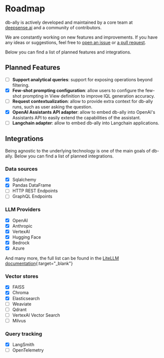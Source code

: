 # Roadmap

db-ally is actively developed and maintained by a core team at [deepsense.ai](https://deepsense.ai) and a community of contributors.

We are constantly working on new features and improvements.
If you have any ideas or suggestions, feel free to [open an issue](https://github.com/deepsense-ai/db-ally/issues) or [a pull request](https://github.com/deepsense-ai/db-ally/pulls).

Below you can find a list of planned features and integrations.

## Planned Features

- [ ] **Support analytical queries**: support for exposing operations beyond filtering.
- [x] **Few-shot prompting configuration**: allow users to configure the few-shot prompting in View definition to
    improve IQL generation accuracy.
- [ ] **Request contextualization**: allow to provide extra context for db-ally runs, such as user asking the question.
- [X] **OpenAI Assistants API adapter**: allow to embed db-ally into OpenAI's Assistants API to easily extend the
    capabilities of the assistant.
- [ ] **Langchain adapter**: allow to embed db-ally into Langchain applications.

## Integrations

Being agnostic to the underlying technology is one of the main goals of db-ally.
Below you can find a list of planned integrations.

### Data sources

- [x] Sqlalchemy
- [x] Pandas DataFrame
- [ ] HTTP REST Endpoints
- [ ] GraphQL Endpoints

### LLM Providers

- [x] OpenAI
- [x] Anthropic
- [x] VertexAI
- [x] Hugging Face
- [x] Bedrock
- [x] Azure

And many more, the full list can be found in the [LiteLLM documentation](https://github.com/BerriAI/litellm?tab=readme-ov-file#supported-providers-docs){:target="_blank"}

### Vector stores

- [x] FAISS
- [x] Chroma
- [x] Elasticsearch
- [ ] Weaviate
- [ ] Qdrant
- [ ] VertexAI Vector Search
- [ ] Milvus

### Query tracking

- [x] LangSmith
- [ ] OpenTelemetry
